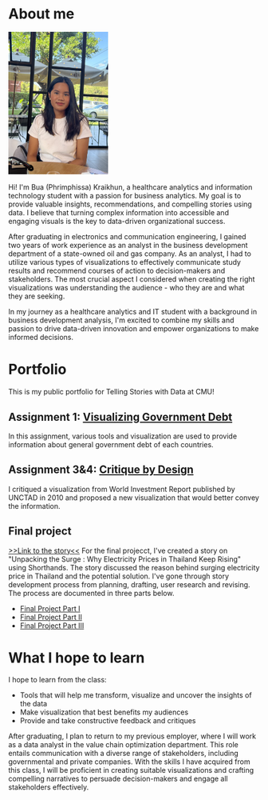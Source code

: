 # About me

<img src="bua.jpg" width="200"/>

Hi! I'm Bua (Phrimphissa) Kraikhun, a healthcare analytics and information technology student with a passion for business analytics. My goal is to provide valuable insights, recommendations, and compelling stories using data. I believe that turning complex information into accessible and engaging visuals is the key to data-driven organizational success.

After graduating in electronics and communication engineering, I gained two years of work experience as an analyst in the business development department of a state-owned oil and gas company. As an analyst, I had to utilize various types of visualizations to effectively communicate study results and recommend courses of action to decision-makers and stakeholders. The most crucial aspect I considered when creating the right visualizations was understanding the audience - who they are and what they are seeking. 

In my journey as a healthcare analytics and IT student with a background in business development analysis, I'm excited to combine my skills and passion to drive data-driven innovation and empower organizations to make informed decisions.

# Portfolio
This is my public portfolio for Telling Stories with Data at CMU! 

## Assignment 1: [Visualizing Government Debt](visualizing-government-debt.md)
In this assignment, various tools and visualization are used to provide information about general government debt of each countries. 

## Assignment 3&4: [Critique by Design](critique-by-design.md)
I critiqued a visualization from World Investment Report published by UNCTAD in 2010 and proposed a new visualization that would better convey the information. 

## Final project
[>>Link to the story<<](https://carnegiemellon.shorthandstories.com/unpacking-the-surge/index.html)
For the final projecct, I've created a story on "Unpacking the Surge : Why Electricity Prices in Thailand Keep Rising" using Shorthands. The story discussed the reason behind surging electricity price in Thailand and the potential solution. I've gone through story development process from planning, drafting, user research and revising. The process are documented in three parts below.

- [Final Project Part I](final-project-part-one.md)
- [Final Project Part II](final-project-part-two.md)
- [Final Project Part III](final-project-part-three.md)

# What I hope to learn

I hope to learn from the class:
- Tools that will help me transform, visualize and uncover the insights of the data
- Make visualization that best benefits my audiences
- Provide and take constructive feedback and critiques

After graduating, I plan to return to my previous employer, where I will work as a data analyst in the value chain optimization department. This role entails communication with a diverse range of stakeholders, including governmental and private companies. With the skills I have acquired from this class, I will be proficient in creating suitable visualizations and crafting compelling narratives to persuade decision-makers and engage all stakeholders effectively.

